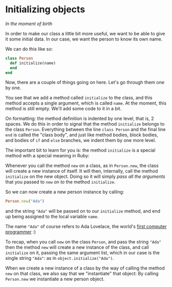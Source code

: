 # Initializing objects

*In the moment of birth*

In order to make our class a little bit more useful, we want to be able to give
it some initial data. In our case, we want the person to know its own name.

We can do this like so:

```ruby
class Person
  def initialize(name)
  end
end
```

Now, there are a couple of things going on here. Let's go through them one by
one.

You see that we add a method called `initialize` to the class, and this method
accepts a single argument, which is called `name`. At the moment, this method
is still empty. We'll add some code to it in a bit.

On formatting: the method definition is indented by one level, that is, 2
spaces. We do this in order to signal that the method `initialize` belongs
to the class `Person`. Everything between the line `class Person` and the
final line `end` is called the "class body", and just like method bodies, block
bodies, and bodies of `if` and `else` branches, we indent them by one more
level.

The important bit to learn for you is: the method `initialize` is a special
method with a special meaning in Ruby:

Whenever you call the method `new` on a class, as in `Person.new`, the class
will create a new instance of itself. It will then, internally, call the method
`initialize` on the new object. Doing so it will simply *pass all the
arguments* that you passed to `new` *on to* the method `initialize`.

So we can now create a new person instance by calling:

```ruby
Person.new("Ada")
```

and the string `"Ada"` will be passed on to our `initialize` method, and end
up being assigned to the local variable `name`.

The name `"Ada"` of course refers to Ada Lovelace, the world's [first computer
programmer](http://en.wikipedia.org/wiki/Ada_Lovelace) :)

To recap, when you call `new` on the class `Person`, and pass the string
`"Ada"` then the method `new` will create a new instance of the class, and call
`initialize` on it, passing the same argument list, which in our case is the
single string `"Ada"`: as in `object.initialize("Ada")`.

When we create a new instance of a class by the way of calling the method `new`
on that class, we also say that we "instantiate" that object: By calling
`Person.new` we instantiate a new person object.

